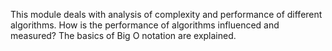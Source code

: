 This module deals with analysis of complexity and performance of different algorithms. How is the performance of algorithms influenced and measured? The basics of Big O notation are explained.


